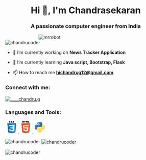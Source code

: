
<h1 align="center">Hi 👋, I'm Chandrasekaran</h1>
<h3 align="center">A passionate computer engineer from India</h3>
<img align="right" alt="mrrobot" width="400" src="https://i.makeagif.com/media/4-02-2016/2wRZ-Q.gif">
<p align="left"> <img src="https://komarev.com/ghpvc/?username=chandrucoder&label=Profile%20views&color=0e75b6&style=flat" alt="chandrucoder" /> </p>

- 🔭 I’m currently working on **News Tracker Application**

- 🌱 I’m currently learning **Java script, Bootstrap, Flask**

- 📫 How to reach me **hichandrug12@gmail.com**

<h3 align="left">Connect with me:</h3>
<p align="left">
<a href="https://instagram.com/____chandru.g" target="blank"><img align="center" src="https://raw.githubusercontent.com/rahuldkjain/github-profile-readme-generator/master/src/images/icons/Social/instagram.svg" alt="____chandru.g" height="30" width="40" /></a>
</p>

<h3 align="left">Languages and Tools:</h3>
<p align="left"> <a href="https://www.w3schools.com/css/" target="_blank" rel="noreferrer"> <img src="https://raw.githubusercontent.com/devicons/devicon/master/icons/css3/css3-original-wordmark.svg" alt="css3" width="40" height="40"/> </a> <a href="https://www.w3.org/html/" target="_blank" rel="noreferrer"> <img src="https://raw.githubusercontent.com/devicons/devicon/master/icons/html5/html5-original-wordmark.svg" alt="html5" width="40" height="40"/> </a> <a href="https://www.python.org" target="_blank" rel="noreferrer"> <img src="https://raw.githubusercontent.com/devicons/devicon/master/icons/python/python-original.svg" alt="python" width="40" height="40"/> </a> </p>

<p><img align="left" src="https://github-readme-stats.vercel.app/api/top-langs?username=chandrucoder&show_icons=true&locale=en&layout=compact" alt="chandrucoder" /></p>

<p>&nbsp;<img align="center" src="https://github-readme-stats.vercel.app/api?username=chandrucoder&show_icons=true&locale=en" alt="chandrucoder" /></p>

<p><img align="center" src="https://github-readme-streak-stats.herokuapp.com/?user=chandrucoder&" alt="chandrucoder" /></p>
